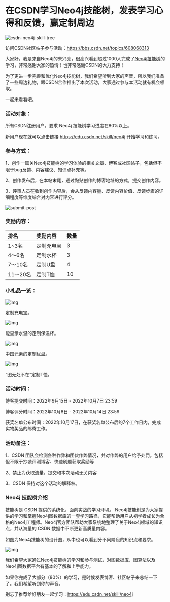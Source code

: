 # 在CSDN学习Neo4j技能树，发表学习心得和反馈，赢定制周边

![csdn-neo4j-skill-tree](csdn-neo4j-skill-tree-feedback-challenge/csdn-neo4j-skill-tree.png)

访问CSDN社区帖子参与活动：<https://bbs.csdn.net/topics/608068313>

大家好，我是来自Neo4j的朱兴亮，很高兴看到超过1000人完成了[Neo4j技能树](https://edu.csdn.net/skill/neo4j)的学习，非常感谢大家的热情！也非常感谢CSDN的大力支持！

为了更进一步完善和优化Neo4j技能树，我们希望听到大家的声音，所以我们准备了一些周边礼物，跟CSDN合作推出了本次活动，大家通过参与本活动就有机会领取。

一起来看看吧。

### 活动对象：

所有CSDN注册用户，要求 Neo4j 技能树学习进度在80%以上。

新用户现在就可以点击链接 https://edu.csdn.net/skill/neo4j 开始学习和练习。

### 参与方式：

1、创作一篇关Neo4j技能树的学习体验的相关文章、博客或社区帖子，包括但不限于bug反馈、内容建议、知识点补充等。

2、创作发布后，在本帖末尾，通过黏贴创作的博客地址的方式，提交创作内容。

3、评审人员在收到创作内容后，会从反馈内容量、反馈内容价值、反馈步骤的详细程度等维度综合对内容进行评分。

![submit-post](csdn-neo4j-skill-tree-feedback-challenge/submit-post.png)

### 奖励内容：

| 排名     | 奖励内容   | 数量 |
| :------- | :--------- | :--- |
| 1~3名    | 定制充电宝 | 3    |
| 4～6名   | 定制水杯   | 3    |
| 7～10名  | 定制U盘    | 4    |
| 11～20名 | 定制T恤    | 10   |

### 小礼品一览：

![img](csdn-neo4j-skill-tree-feedback-challenge/8b02d2a81db94f5485b980c387581f61.jpg)

定制充电宝。

![img](csdn-neo4j-skill-tree-feedback-challenge/8d19a4d09c544691a75aa72d037b866d.jpg)

能显示水温的定制保温杯。

![img](csdn-neo4j-skill-tree-feedback-challenge/8a86a7030e7744c9b8c4752df4d64f21.jpg)

中国元素的定制优盘。

![img](csdn-neo4j-skill-tree-feedback-challenge/f293f92ab23f4cee8e24eab35bfcc825.jpg)

“图无处不在”定制T恤。

### 活动时间：

博客提交时间：2022年9月15日 - 2022年10月7日 23:59

博客评分时间：2022年10月8日 - 2022年10月14日 23:59

获奖名单公布时间：2022年10月17日，在获奖名单公布后的7个工作日内，完成实物奖品的邮寄工作。

### 活动备注：

1、CSDN 团队会检测各种作弊和团伙作弊情况，并对作弊的用户给予处罚。包括但不限于抄袭评测博客、快速刷题获取奖励等

2、禁止为获取流量，提交和本次活动无关内容

3、CSDN 保持对这个活动的解释权。

### Neo4j 技能树介绍

技能树是 CSDN 提供的系统化，面向实战的学习环境。 Neo4j技能树是为大家提供的学习和掌握Neo4j图数据库的一套学习路径，它能帮助用户从初学者成长为合格的Neo4j工程师。Neo4j官方团队帮助大家系统地整理了关于Neo4j领域的知识点，并从海量的 CSDN 数据中不断更新高质量内容。

如图为Neo4j技能树的设计图，从中也可以看到分不同阶段的知识点和要求。

![img](csdn-neo4j-skill-tree-feedback-challenge/dc59fdc253d44d54864ae01fe706fe90.png)

我们希望大家通过Neo4j技能树的学习和参与测试，对图数据库、图算法以及Neo4j图数据平台有基本的了解和上手能力。

如果你完成了大部分（80%）的学习，是时候发表博客、社区帖子来总结一下了。我们希望听到你的声音。

别忘了推荐给好朋友一起学习：https://edu.csdn.net/skill/neo4j